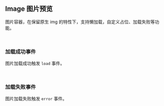 <div class="demo-header">
<p class="overviewicon">
  <span class="wapi-ui-alert"/>
</p>

## Image 图片预览

<nova-uxlink widget-name="Image"></nova-uxlink>

图片容器，在保留原生 img 的特性下，支持懒加载，自定义占位、加载失败等功能。

<br>
</div>

### 加载成功事件

图片加载成功触发 `load` 事件。

<nova-demo-view link="image/load-event.vue"></nova-demo-view>

<br>

### 加载失败事件

图片加载失败触发 `error` 事件。

<nova-demo-view link="image/load-error.vue"></nova-demo-view>

<br>
